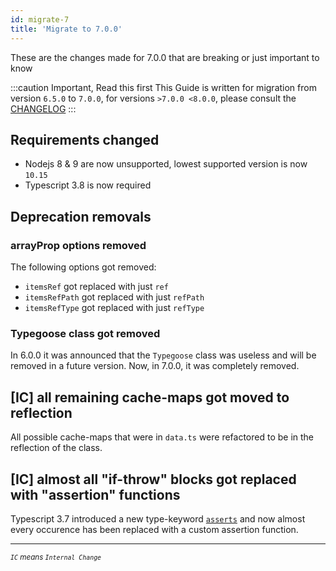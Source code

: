 ```yaml
---
id: migrate-7
title: 'Migrate to 7.0.0'
---
```


These are the changes made for 7.0.0 that are breaking or just important to know

:::caution Important, Read this first
This Guide is written for migration from version `6.5.0` to `7.0.0`, for versions `>7.0.0 <8.0.0`, please consult the [CHANGELOG](https://github.com/typegoose/typegoose/blob/master/CHANGELOG.md)
:::

## Requirements changed

- Nodejs 8 & 9 are now unsupported, lowest supported version is now `10.15`
- Typescript 3.8 is now required

## Deprecation removals

### arrayProp options removed

The following options got removed:

- `itemsRef` got replaced with just `ref`
- `itemsRefPath` got replaced with just `refPath`
- `itemsRefType` got replaced with just `refType`

### Typegoose class got removed

In 6.0.0 it was announced that the `Typegoose` class was useless and will be removed in a future version. Now, in 7.0.0, it was completely removed.

## [IC] all remaining cache-maps got moved to reflection

All possible cache-maps that were in `data.ts` were refactored to be in the reflection of the class.

## [IC] almost all "if-throw" blocks got replaced with "assertion" functions

Typescript 3.7 introduced a new type-keyword [`asserts`](https://devblogs.microsoft.com/typescript/announcing-typescript-3-7/#assertion-functions) and now almost every occurence has been replaced with a custom assertion function.

---

<sub>*`IC` means `Internal Change`*</sub>

